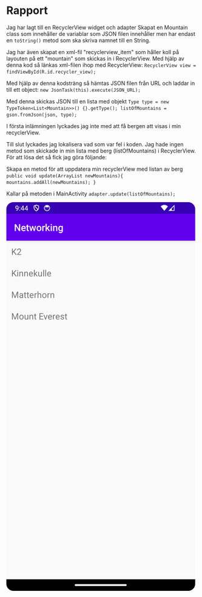 
# Rapport

Jag har lagt till en RecyclerView widget och adapter
Skapat en Mountain class som innehåller de variablar som JSON filen innehåller men har
endast en `toString()` metod som ska skriva namnet till en String.

Jag har även skapat en xml-fil "recyclerview_item" som håller koll på layouten på ett "mountain" som 
skickas in i RecyclerView. Med hjälp av denna kod så länkas xml-filen ihop med RecyclerView:
`RecyclerView view = findViewById(R.id.recycler_view);`

Med hjälp av denna kodsträng så hämtas JSON filen från URL och laddar in till ett object:
`new JsonTask(this).execute(JSON_URL);`

Med denna skickas JSON till en lista med objekt
`Type type = new TypeToken<List<Mountain>>() {}.getType();
listOfMountains = gson.fromJson(json, type);`

I första inlämningen lyckades jag inte med att få bergen att visas i min recyclerView.

Till slut lyckades jag lokalisera vad som var fel i koden. Jag hade ingen metod som skickade in
min lista med berg (listOfMountains) i RecyclerView. För att lösa det så fick jag göra följande:

Skapa en metod för att uppdatera min recyclerView med listan av berg
`public void update(ArrayList newMountains){
    mountains.addAll(newMountains);
}`

Kallar på metoden i MainActivity
`adapter.update(listOfMountains);`

![](screen2.png)